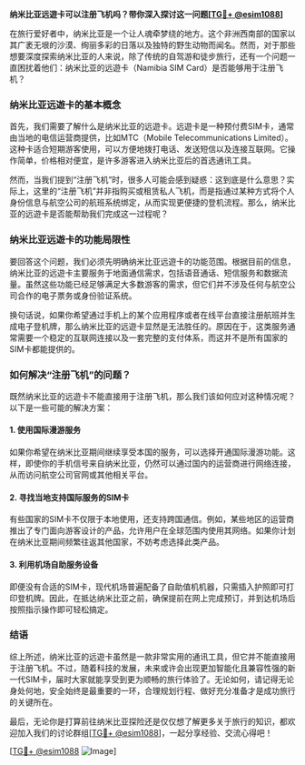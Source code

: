 **纳米比亚远遊卡可以注册飞机吗？带你深入探讨这一问题[[TG💪+ @esim1088](https://t.me/s/esim1088)]**

在旅行爱好者中，纳米比亚是一个让人魂牵梦绕的地方。这个非洲西南部的国家以其广袤无垠的沙漠、绚丽多彩的日落以及独特的野生动物而闻名。然而，对于那些想要深度探索纳米比亚的人来说，除了传统的自驾游和徒步旅行，还有一个问题一直困扰着他们：纳米比亚的远遊卡（Namibia SIM Card）是否能够用于注册飞机？

### 纳米比亚远遊卡的基本概念

首先，我们需要了解什么是纳米比亚的远遊卡。远遊卡是一种预付费SIM卡，通常由当地的电信运营商提供，比如MTC（Mobile Telecommunications Limited）。这种卡适合短期游客使用，可以方便地拨打电话、发送短信以及连接互联网。它操作简单，价格相对便宜，是许多游客进入纳米比亚后的首选通讯工具。

然而，当我们提到“注册飞机”时，很多人可能会感到疑惑：这到底是什么意思？实际上，这里的“注册飞机”并非指购买或租赁私人飞机，而是指通过某种方式将个人身份信息与航空公司的航班系统绑定，从而实现更便捷的登机流程。那么，纳米比亚的远遊卡是否能帮助我们完成这一过程呢？

### 纳米比亚远遊卡的功能局限性

要回答这个问题，我们必须先明确纳米比亚远遊卡的功能范围。根据目前的信息，纳米比亚的远遊卡主要服务于地面通信需求，包括语音通话、短信服务和数据流量。虽然这些功能已经足够满足大多数游客的需求，但它们并不涉及任何与航空公司合作的电子票务或身份验证系统。

换句话说，如果你希望通过手机上的某个应用程序或者在线平台直接注册航班并生成电子登机牌，那么纳米比亚的远遊卡显然是无法胜任的。原因在于，这类服务通常需要一个稳定的互联网连接以及一套完整的支付体系，而这并不是所有国家的SIM卡都能提供的。

### 如何解决“注册飞机”的问题？

既然纳米比亚的远遊卡不能直接用于注册飞机，那么我们该如何应对这种情况呢？以下是一些可能的解决方案：

#### 1. 使用国际漫游服务
如果你希望在纳米比亚期间继续享受本国的服务，可以选择开通国际漫游功能。这样，即使你的手机信号来自纳米比亚，仍然可以通过国内的运营商进行网络连接，从而访问航空公司官网或其他相关平台。

#### 2. 寻找当地支持国际服务的SIM卡
有些国家的SIM卡不仅限于本地使用，还支持跨国通信。例如，某些地区的运营商推出了专门面向游客设计的产品，允许用户在全球范围内使用其网络。如果你计划在纳米比亚期间频繁往返其他国家，不妨考虑选择此类产品。

#### 3. 利用机场自助服务设备
即便没有合适的SIM卡，现代机场普遍配备了自助值机机器，只需插入护照即可打印登机牌。因此，在抵达纳米比亚之前，确保提前在网上完成预订，并到达机场后按照指示操作即可轻松搞定。

### 结语

综上所述，纳米比亚的远遊卡虽然是一款非常实用的通讯工具，但它并不能直接用于注册飞机。不过，随着科技的发展，未来或许会出现更加智能化且兼容性强的新一代SIM卡，届时大家就能享受到更为顺畅的旅行体验了。无论如何，请记得无论身处何地，安全始终是最重要的一环，合理规划行程、做好充分准备才是成功旅行的关键所在。

最后，无论你是打算前往纳米比亚探险还是仅仅想了解更多关于旅行的知识，都欢迎加入我们的讨论群组[[TG💪+ @esim1088](https://t.me/s/esim1088)]，一起分享经验、交流心得吧！

[[TG💪+ @esim1088](https://t.me/s/esim1088) ![Image](https://i.postimg.cc/4NQfJmqS/Snipaste-2025-05-13-00-14-12.png)]